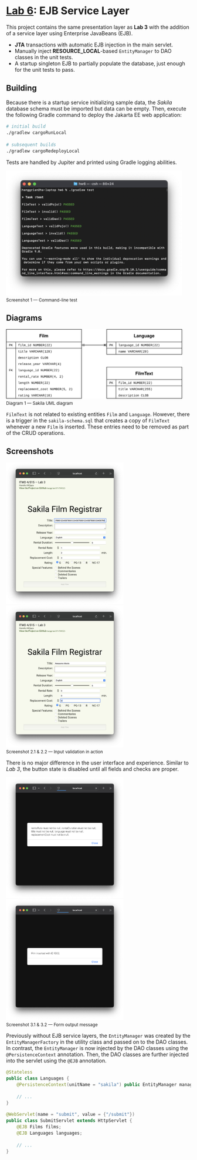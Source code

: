 # [Lab 6](https://github.com/hanggrian/IIT-ITM515/blob/assets/assignments/hw6.pdf): EJB Service Layer

This project contains the same presentation layer as **Lab 3** with the addition
of a service layer using Enterprise JavaBeans (EJB).

- **JTA** transactions with automatic EJB injection in the main servlet.
- Manually inject **RESOURCE_LOCAL**-based `EntityManager` to DAO classes in the
  unit tests.
- A startup singleton EJB to partially populate the database, just enough for
  the unit tests to pass.

## Building

Because there is a startup service initializing sample data, the *Sakila*
database schema must be imported but data can be empty. Then, execute the
following Gradle command to deploy the Jakarta EE web application:

```sh
# initial build
./gradlew cargoRunLocal

# subsequent builds
./gradlew cargoRedeployLocal
```

Tests are handled by Jupiter and printed using Gradle logging abilities.

<img width="480" src="https://github.com/hanggrian/IIT-ITM515/raw/assets/assignments/hw6/screenshot1.png"><br><small>Screenshot 1 &mdash; Command-line test</small>

## Diagrams

<img width="480" src="https://github.com/hanggrian/IIT-ITM515/raw/assets/assignments/hw6/diagram1.svg"><br><small>Diagram 1 &mdash; Sakila UML diagram</small>

`FilmText` is not related to existing entities `Film` and `Language`. However,
there is a trigger in the `sakila-schema.sql` that creates a copy of `FilmText`
whenever a new `Film` is inserted. These entries need to be removed as part of
the CRUD operations.

## Screenshots

<img width="320" src="https://github.com/hanggrian/IIT-ITM515/raw/assets/assignments/hw3/screenshot2_1.png">
<img width="320" src="https://github.com/hanggrian/IIT-ITM515/raw/assets/assignments/hw3/screenshot2_2.png"><br><small>Screenshot 2.1 & 2.2 &mdash; Input validation in action</small>

There is no major difference in the user interface and experience. Similar to
*Lab 3*, the button state is disabled until all fields and checks are proper.

<img width="320" src="https://github.com/hanggrian/IIT-ITM515/raw/assets/assignments/hw3/screenshot3_1.png">
<img width="320" src="https://github.com/hanggrian/IIT-ITM515/raw/assets/assignments/hw3/screenshot3_2.png"><br><small>Screenshot 3.1 & 3.2 &mdash; Form output message</small>

Previously without EJB service layers, the `EntityManager` was created by the
`EntityManagerFactory` in the utility class and passed on to the DAO classes.
In contrast, the `EntityManager` is now injected by the DAO classes using the
`@PersistenceContext` annotation. Then, the DAO classes are further injected
into the servlet using the `@EJB` annotation.

```java
@Stateless
public class Languages {
    @PersistenceContext(unitName = "sakila") public EntityManager manager;

    // ...
}
```

```java
@WebServlet(name = "submit", value = {"/submit"})
public class SubmitServlet extends HttpServlet {
    @EJB Films films;
    @EJB Languages languages;

    // ...
}
```
